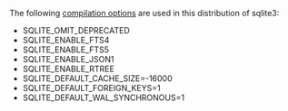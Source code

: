 The following [compilation options](https://www.sqlite.org/compile.html) are used in this distribution of sqlite3:
- SQLITE_OMIT_DEPRECATED
- SQLITE_ENABLE_FTS4
- SQLITE_ENABLE_FTS5
- SQLITE_ENABLE_JSON1
- SQLITE_ENABLE_RTREE
- SQLITE_DEFAULT_CACHE_SIZE=-16000
- SQLITE_DEFAULT_FOREIGN_KEYS=1
- SQLITE_DEFAULT_WAL_SYNCHRONOUS=1